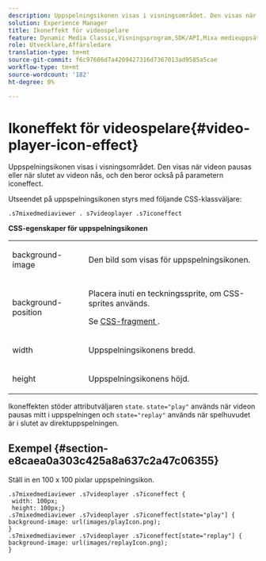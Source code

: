 ```yaml
---
description: Uppspelningsikonen visas i visningsområdet. Den visas när videon pausas eller när slutet av videon nås, och den beror också på parametern iconeffect.
solution: Experience Manager
title: Ikoneffekt för videospelare
feature: Dynamic Media Classic,Visningsprogram,SDK/API,Mixa medieuppsättningar
role: Utvecklare,Affärsledare
translation-type: tm+mt
source-git-commit: f6c97606d7a4209427316d7367013ad9585a5cae
workflow-type: tm+mt
source-wordcount: '182'
ht-degree: 0%

---
```



# Ikoneffekt för videospelare{#video-player-icon-effect}

Uppspelningsikonen visas i visningsområdet. Den visas när videon pausas eller när slutet av videon nås, och den beror också på parametern iconeffect.

<!--<a id="section_061E550C1C1D4DB2BD663A898895B38C"></a>-->

Utseendet på uppspelningsikonen styrs med följande CSS-klassväljare:

```
.s7mixedmediaviewer . s7videoplayer .s7iconeffect
```

**CSS-egenskaper för uppspelningsikonen**

<table id="table_C48C56E696304C9BAFEE71BA9EA9A174"> 
 <tbody> 
  <tr> 
   <td colname="col1"> <p> <span class="codeph"> background-image  </span> </p> </td> 
   <td colname="col2"> <p> Den bild som visas för uppspelningsikonen. </p> </td> 
  </tr> 
  <tr> 
   <td colname="col1"> <p> <span class="codeph"> background-position  </span> </p> </td> 
   <td colname="col2"> <p> Placera inuti en teckningssprite, om CSS-sprites används. </p> <p>Se <a href="../../../c-html5-s7-aem-asset-viewers/c-html5-mixedmedia-viewer-about/c-html5-mixedmedia-viewer-customizingviewer/c-html5-mixedmedia-viewer-customizingviewer.md#section-209a43dfbddf4fc589e79cddaf233f50" format="dita" scope="local"> CSS-fragment </a>. </p> </td> 
  </tr> 
  <tr> 
   <td colname="col1"> <p> <span class="codeph"> width </span> </p> </td> 
   <td colname="col2"> <p> Uppspelningsikonens bredd. </p> </td> 
  </tr> 
  <tr> 
   <td colname="col1"> <p> <span class="codeph"> height  </span> </p> </td> 
   <td colname="col2"> <p>Uppspelningsikonens höjd. </p> </td> 
  </tr> 
 </tbody> 
</table>

Ikoneffekten stöder attributväljaren `state`. `state="play"` används när videon pausas mitt i uppspelningen och  `state="replay"` används när spelhuvudet är i slutet av direktuppspelningen.

## Exempel {#section-e8caea0a303c425a8a637c2a47c06355}

Ställ in en 100 x 100 pixlar uppspelningsikon.

```
.s7mixedmediaviewer .s7videoplayer .s7iconeffect { 
 width: 100px; 
 height: 100px;} 
.s7mixedmediaviewer .s7videoplayer .s7iconeffect[state="play"] { 
background-image: url(images/playIcon.png); 
} 
.s7mixedmediaviewer .s7videoplayer .s7iconeffect[state="replay"] { 
background-image: url(images/replayIcon.png); 
}
```

